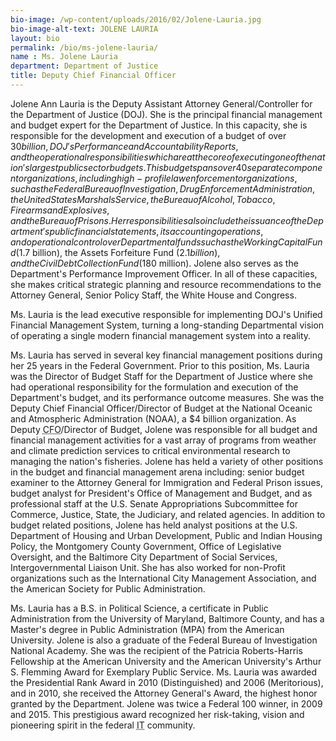 ```yaml
---
bio-image: /wp-content/uploads/2016/02/Jolene-Lauria.jpg
bio-image-alt-text: JOLENE LAURIA
layout: bio
permalink: /bio/ms-jolene-lauria/
name : Ms. Jolene Lauria
department: Department of Justice
title: Deputy Chief Financial Officer
---
```

 Jolene Ann Lauria is the Deputy Assistant Attorney General/Controller for the Department of Justice (DOJ). She is the principal financial management and budget expert for the Department of Justice. In this capacity, she is responsible for the development and execution of a budget of over $30 billion, DOJ's Performance and Accountability Reports, and the operational responsibilities which are at the core of executing one of the nation's largest public sector budgets. This budget spans over 40 separate component organizations, including high-profile law enforcement organizations, such as the Federal Bureau of Investigation, Drug Enforcement Administration, the United States Marshals Service, the Bureau of Alcohol, Tobacco, Firearms and Explosives, and the Bureau of Prisons. Her responsibilities also include the issuance of the Department's public financial statements, its accounting operations, and operational control over Departmental funds such as the Working Capital Fund ($1.7 billion), the Assets Forfeiture Fund ($2.1 billion), and the Civil Debt Collection Fund ($180 million).  Jolene also serves as the Department's Performance Improvement Officer.  In all of these capacities, she makes critical strategic planning and resource recommendations to the Attorney General, Senior Policy Staff, the White House and Congress.
             
   Ms. Lauria is the lead executive responsible for implementing DOJ's Unified Financial Management System, turning a long-standing Departmental vision of operating a single modern financial management system into a reality.
             
   Ms. Lauria has served in several key financial management positions during her 25 years in the Federal Government. Prior to this position, Ms. Lauria was the Director of Budget Staff for the Department of Justice where she had operational responsibility for the formulation and execution of the Department's budget, and its performance outcome measures. She was the Deputy Chief Financial Officer/Director of Budget at the National Oceanic and Atmospheric Administration (NOAA), a $4 billion organization. As Deputy <abbr title="Chief Financial Officer">CFO</abbr>/Director of Budget, Jolene was responsible for all budget and financial management activities for a vast array of programs from weather and climate prediction services to critical environmental research to managing the nation's fisheries. Jolene has held a variety of other positions in the budget and financial management arena including: senior budget examiner to the Attorney General for Immigration and Federal Prison issues, budget analyst for President's Office of Management and Budget, and as professional staff at the U.S. Senate Appropriations Subcommittee for Commerce, Justice, State, the Judiciary, and related agencies. In addition to budget related positions, Jolene has held analyst positions at the U.S. Department of Housing and Urban Development, Public and Indian Housing Policy, the Montgomery County Government, Office of Legislative Oversight, and the Baltimore City Department of Social Services, Intergovernmental Liaison Unit. She has also worked for non-Profit organizations such as the International City Management Association, and the American Society for Public Administration.
             
   Ms. Lauria has a B.S. in Political Science, a certificate in Public Administration from the University of Maryland, Baltimore County, and has a Master's degree in Public Administration (MPA) from the American University. Jolene is also a graduate of the Federal Bureau of Investigation National Academy.  She was the recipient of the Patricia Roberts-Harris Fellowship at the American University and the American University's Arthur S. Flemming Award for Exemplary Public Service.  Ms. Lauria was awarded the Presidential Rank Award in 2010 (Distinguished) and 2006 (Meritorious), and in 2010, she received the Attorney General's Award, the highest honor granted by the Department. Jolene was twice a Federal 100 winner, in 2009 and 2015. This prestigious award recognized her risk-taking, vision and pioneering spirit in the federal <abbr title="Information Technology">IT</abbr> community.

